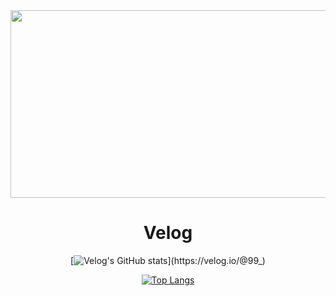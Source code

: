 <div align="center">
<a href="https://github.com/devxb/gitanimals">
<img
  src="https://render.gitanimals.org/farms/okuka7"
  width="600"
  height="300"
/>
</a>

# Velog

[![Velog's GitHub stats](https://velog-readme-stats.vercel.app/api/list?name=99_)](https://velog.io/@99_)

[![Top Langs](https://github-readme-stats.vercel.app/api/top-langs/?username=okuka7)](https://github.com/anuraghazra/github-readme-stats)
</div>
